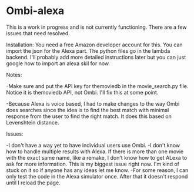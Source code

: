 # Ombi-alexa

This is a work in progress and is not currently functioning. There are a few issues that need resolved.

Installation:
You need a free Amazon developer account for this. You can import the json for the Alexa part. The python files go in the lambda backend. I'll probably add more detailed instructions later but you can just google how to import an alexa skil for now.

Notes:

-Make sure and put the API key for themoviedb in the movie_search.py file. Notice it is themoviedb API, not Ombi. I'll fix this at some point.

-Because Alexa is voice based, I had to make changes to the way Ombi does searches since the idea is to find the best match with minimal response from the user to find the right match. It does this based on Levenshtein distance.

Issues:

-I don't have a way yet to have individual users use Ombi.
-I don't know how to handle multiple results with Alexa. If there is more than one movie with the exact same name, like a remake, I don't know how to get ALexa to ask for more information. This is my biggest issue right now. I'm kind of stuck on it so if anyone has any ideas let me know.
-For some reason, I can only test the code in the Alexa simulator once. After that it doesn't respond until I reload the page.
